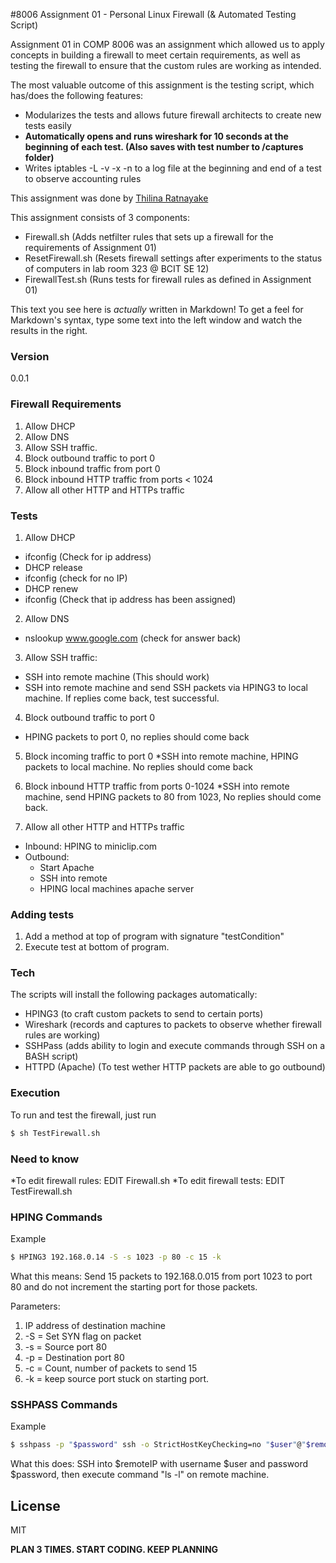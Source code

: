 #8006 Assignment 01 - Personal Linux Firewall (& Automated Testing Script)

Assignment 01 in COMP 8006 was an assignment which allowed us to apply concepts in building a firewall to meet certain requirements, as well as testing the firewall to ensure that the custom rules are working as intended.

The most valuable outcome of this assignment is the testing script, which has/does the following features:
* Modularizes the tests and allows future firewall architects to create new tests easily
* **Automatically opens and runs wireshark for 10 seconds at the beginning of each test. (Also saves with test number to /captures folder)**
* Writes iptables -L -v -x -n to a log file  at the beginning and end of a test to observe accounting rules

This assignment was done by [Thilina Ratnayake]

This assignment consists of 3 components:

  - Firewall.sh (Adds netfilter rules that sets up a firewall for the requirements of Assignment 01)
  - ResetFirewall.sh (Resets firewall settings after experiments to the status of computers in lab room 323 @ BCIT SE 12)
  - FirewallTest.sh (Runs tests for firewall rules as defined in Assignment 01)


This text you see here is *actually* written in Markdown! To get a feel for Markdown's syntax, type some text into the left window and watch the results in the right.

### Version
0.0.1

### Firewall Requirements
1.  Allow DHCP
2.  Allow DNS
3.  Allow SSH traffic.
3.  Block outbound traffic to port 0
4.  Block inbound traffic from port 0
5.  Block inbound HTTP traffic from ports < 1024
6.  Allow all other HTTP and HTTPs traffic


### Tests
1. Allow DHCP
  * ifconfig (Check for ip address)
  *  DHCP release
  *  ifconfig (check for no IP)
  *  DHCP renew
  *  ifconfig (Check that ip address has been assigned)

2. Allow DNS
  * nslookup www.google.com (check for answer back)

3. Allow SSH traffic:
  * SSH into remote machine (This should work)
  * SSH into remote machine and send SSH packets via HPING3 to local machine. If replies come back, test successful.
  
 4. Block outbound traffic to port 0
   * HPING packets to port 0, no replies should come back

5. Block incoming traffic to port 0
  *SSH into remote machine, HPING packets to local machine. No replies should come back

6. Block inbound HTTP traffic from ports 0-1024
  *SSH into remote machine, send HPING packets to 80 from 1023, No replies should come back.

7. Allow all other HTTP and HTTPs traffic
  * Inbound: HPING to miniclip.com
  * Outbound:  
    * Start Apache
    * SSH into remote
    * HPING local machines apache server

### Adding tests
1.  Add a method at top of program with signature "testCondition"
2.  Execute test at bottom of program.

### Tech

The scripts will install the following packages automatically:
* HPING3 (to craft custom packets to send to certain ports)
* Wireshark (records and captures to packets to observe whether firewall rules are working)
* SSHPass (adds ability to login and execute commands through SSH on a BASH script)
* HTTPD (Apache) (To test wether HTTP packets are able to go outbound)

### Execution

To run and test the firewall, just run

```sh
$ sh TestFirewall.sh
```

### Need to know
*To edit firewall rules: EDIT Firewall.sh
*To edit firewall tests: EDIT TestFirewall.sh

### HPING Commands
Example
```sh
$ HPING3 192.168.0.14 -S -s 1023 -p 80 -c 15 -k
```
What this means:
Send 15 packets to 192.168.0.015 from port 1023 to port 80 and do not increment the starting port for those packets.

Parameters:
1. IP address of destination machine
2. -S = Set SYN flag on packet
3. -s = Source port 80
4. -p = Destination port 80
5. -c = Count, number of packets to send 15
6. -k = keep source port stuck on starting port.

### SSHPASS Commands
Example
```sh
$ sshpass -p "$password" ssh -o StrictHostKeyChecking=no "$user"@"$remoteIP" hping3 "$localIP" ls -l;
```
What this does:
SSH into $remoteIP with username $user and password $password, then execute command "ls -l" on remote machine.






License
----

MIT


**PLAN 3 TIMES. START CODING. KEEP PLANNING**

[Thilina Ratnayake]:http://tratnayake.me/
